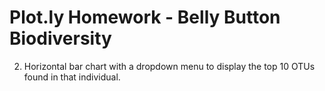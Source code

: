 # Plot.ly Homework - Belly Button Biodiversity

2. Horizontal bar chart with a dropdown menu to display the top 10 OTUs found in that individual.
